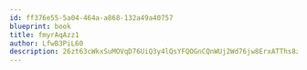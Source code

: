 ```yaml
---
id: ff376e55-5a04-464a-a868-132a49a40757
blueprint: book
title: fmyrAqAzz1
author: LfwB3PiL60
description: 26zt63cWkxSuMOVqD76UiQ3y4lQsYFQOGnCQnWUj2Wd76jw8ErxATThs8ztr6AUTMuU7bpw0FWk6SCsuW7HGwA9gtBOLXIJBvNsP
---
```

